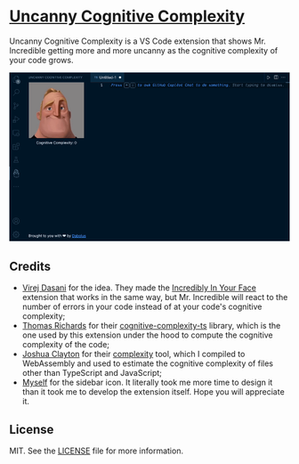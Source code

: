 # [Uncanny Cognitive Complexity](https://marketplace.visualstudio.com/items?itemName=Dabolus.uncanny-cognitive-complexity)

Uncanny Cognitive Complexity is a VS Code extension that shows Mr. Incredible
getting more and more uncanny as the cognitive complexity of your code grows.

![Uncanny Cognitive Complexity in action](https://raw.githubusercontent.com/Dabolus/uncanny-cognitive-complexity/main/preview.gif)

## Credits

- [Virej Dasani](https://virejdasani.github.io/) for the idea. They made the
  [Incredibly In Your Face](https://github.com/virejdasani/Incredibly-InYourFace)
  extension that works in the same way, but Mr. Incredible will react to the
  number of errors in your code instead of at your code's cognitive complexity;
- [Thomas Richards](https://thomasrichards.dev/) for their [cognitive-complexity-ts](https://www.npmjs.com/package/cognitive-complexity-ts)
  library, which is the one used by this extension under the hood to compute
  the cognitive complexity of the code;
- [Joshua Clayton](https://joshuaclayton.me/) for their [complexity](https://github.com/thoughtbot/complexity)
  tool, which I compiled to WebAssembly and used to estimate the cognitive
  complexity of files other than TypeScript and JavaScript;
- [Myself](https://giorgio.garasto.me/) for the sidebar icon. It literally took
  me more time to design it than it took me to develop the extension itself.
  Hope you will appreciate it.

## License

MIT. See the [LICENSE](LICENSE) file for more information.
